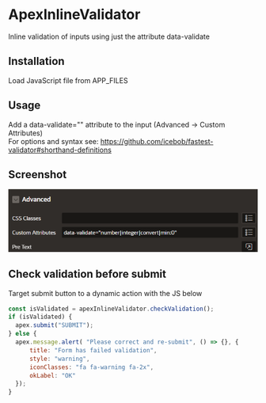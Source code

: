 # ApexInlineValidator
Inline validation of inputs using just the attribute data-validate

## Installation
Load JavaScript file from APP_FILES

## Usage
Add a data-validate="" attribute to the input (Advanced -> Custom Attributes)\
For options and syntax see: https://github.com/icebob/fastest-validator#shorthand-definitions

## Screenshot
![Screenshot](assets/example.PNG)

## Check validation before submit
Target submit button to a dynamic action with the JS below

```js
const isValidated = apexInlineValidator.checkValidation();
if (isValidated) {
  apex.submit("SUBMIT");
} else {
  apex.message.alert( "Please correct and re-submit", () => {}, {
      title: "Form has failed validation",
      style: "warning",
      iconClasses: "fa fa-warning fa-2x",
      okLabel: "OK"
  });
}
```
